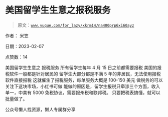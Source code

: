 # 美国留学生生意之报税服务

> 原文：[`www.yuque.com/for_lazy/xkrm14/na400prp6xi60ayz`](https://www.yuque.com/for_lazy/xkrm14/na400prp6xi60ayz)

作者： 米笠

日期：2023-02-07

点赞数：14

美国留学生生意之 报税服务 所有留学生每年 4 月 15 日之前都需要报税 美国的报税软件一般都是针对居民的 留学生大部分都是不满 5 年的非居民，无法使用报税软件直接报税 这就催生了报税服务，每单服务大概是 100-150 美元 做税务的可以关注下这块市场，小红书可做 能做的原因是，留学生报税只牵涉三个方面，收入单一，中美有 5000 免税协议，需要报州税和联邦税。 只要把税表搞懂，就可以批量做了。

公众号懒人找资源，懒人专属群分享

